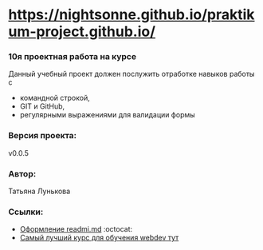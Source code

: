 # https://nightsonne.github.io/praktikum-project.github.io/

### 10я проектная работа на курсе
Данный учебный проект должен послужить отработке навыков работы с
- командной строкой,
- GIT и GitHub,
- регулярными выражениями для валидации формы

### Версия проекта:
v0.0.5

### Автор:
Татьяна Лунькова 

### Ссылки:
- [Оформление readmi.md](https://github.com/adam-p/markdown-here/wiki/Markdown-Cheatsheet) :octocat:
- [Самый лучший курс для обучения webdev тут](https://praktikum.yandex.ru)